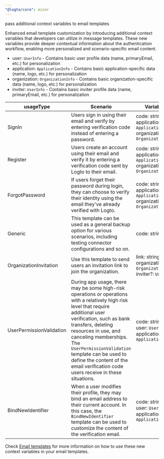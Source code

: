 ```yaml
---
"@logto/core": minor
---
```


pass additional context variables to email templates

Enhanced email template customization by introducing additional context variables that developers can utilize in message templates. These new variables provide deeper contextual information about the authentication workflow, enabling more personalized and scenario-specific email content.

- user: `UserInfo` - Contains basic user profile data (name, primaryEmail, etc.) for personalization
- application: `ApplicationInfo` - Contains basic application-specific data (name, logo, etc.) for personalization
- organization: `OrganizationInfo` - Contains basic organization-specific data (name, logo, etc.) for personalization
- inviter: `UserInfo` - Contains basic inviter profile data (name, primaryEmail, etc.) for personalization

| usageType                | Scenario                                                                                                                                                                                                                                                                                                                                                                      | Variables                                                                             |
| ------------------------ | ----------------------------------------------------------------------------------------------------------------------------------------------------------------------------------------------------------------------------------------------------------------------------------------------------------------------------------------------------------------------------- | ------------------------------------------------------------------------------------- |
| SignIn                   | Users sign in using their email and verify by entering verification code instead of entering a password.                                                                                                                                                                                                                                                                      | code: string<br/>application: `ApplicationInfo`<br/>organization?: `OrganizationInfo` |
| Register                 | Users create an account using their email and verify it by entering a verification code sent by Logto to their email.                                                                                                                                                                                                                                                         | code: string<br/>application: `ApplicationInfo`<br/>organization?: `OrganizationInfo` |
| ForgotPassword           | If users forget their password during login, they can choose to verify their identity using the email they've already verified with Logto.                                                                                                                                                                                                                                    | code: string<br/>application: `ApplicationInfo`<br/>organization?: `OrganizationInfo` |
| Generic                  | This template can be used as a general backup option for various scenarios, including testing connector configurations and so on.                                                                                                                                                                                                                                             | code: string                                                                          |
| OrganizationInvitation   | Use this template to send users an invitation link to join the organization.                                                                                                                                                                                                                                                                                                  | link: string<br/>organization: `OrganizationInfo`<br/>inviter?: `UserInfo`            |
| UserPermissionValidation | During app usage, there may be some high-risk operations or operations with a relatively high risk level that require additional user verification, such as bank transfers, deleting resources in use, and canceling memberships. The `UserPermissionValidation` template can be used to define the content of the email verification code users receive in these situations. | code: string<br/>user: `UserInfo`<br/>application?: `ApplicationInfo`                 |
| BindNewIdentifier        | When a user modifies their profile, they may bind an email address to their current account. In this case, the `BindNewIdentifier` template can be used to customize the content of the verification email.                                                                                                                                                                   | code: string<br/>user: `UserInfo`<br/>application?: `ApplicationInfo`                 |

Check [Email templates](https://docs.logto.io/connectors/email-connectors/email-templates) for more information on how to use these new context variables in your email templates.
